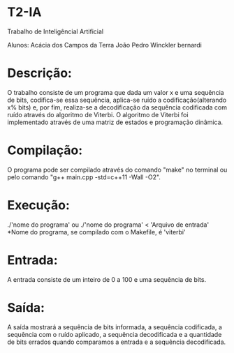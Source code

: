 # T2-IA
Trabalho de Inteligêncial Artificial

Alunos: Acácia dos Campos da Terra
        João Pedro Winckler bernardi


# Descrição:
  O trabalho consiste de um programa que dada um valor x e uma sequência de bits, codifica-se essa sequência, aplica-se ruído a codificação(alterando x% bits) e, por fim, realiza-se a decodificação da sequência codificada com ruído através do algoritmo de Viterbi.
  O algoritmo de Viterbi foi implementado através de uma matriz de estados e programação dinâmica.

# Compilação:
  O programa pode ser compilado através do comando "make" no terminal ou pelo comando "g++ main.cpp -std=c++11 -Wall -O2".

# Execução:
  ./'nome do programa' ou ./'nome do programa' < 'Arquivo de entrada'
  *Nome do programa, se compilado com o Makefile, é 'viterbi'

# Entrada:
  A entrada consiste de um inteiro de 0 a 100 e uma sequência de bits.

# Saída:
  A saída mostrará a sequência de bits informada, a sequência codificada, a sequência com o ruído aplicado, a sequência decodificada e a quantidade de bits errados quando comparamos a entrada e a sequência decodificada.
